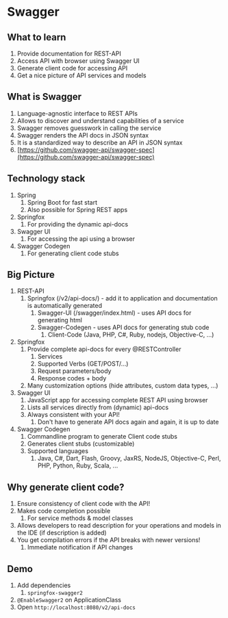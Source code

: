 # Swagger #
## What to learn ##
1. Provide documentation for REST-API
2. Access API with browser using Swagger UI
3. Generate client code for accessing API
4. Get a nice picture of API services and models
## What is Swagger ##
1. Language-agnostic interface to REST APIs
2. Allows to discover and understand capabilities of a service
3. Swagger removes guesswork in calling the service
4. Swagger renders the API docs in JSON syntax
5. It is a standardized way to describe an API in JSON syntax
6. [https://github.com/swagger-api/swagger-spec](https://github.com/swagger-api/swagger-spec)

## Technology stack ##
1. Spring
	1. Spring Boot for fast start
	2. Also possible for Spring REST apps
2. Springfox
	1. For providing the dynamic api-docs
3. Swagger UI
	1. For accessing the api using a browser
4. Swagger Codegen
	1. For generating client code stubs

## Big Picture ##
1. REST-API
	1. Springfox (/v2/api-docs/) - add it to application and documentation is automatically generated
		1. Swagger-UI (/swagger/index.html) - uses API docs for generating html
		2. Swagger-Codegen - uses API docs for generating stub code
			1. Client-Code (Java, PHP, C#, Ruby, nodejs, Objective-C, ...)
2. Springfox
	1. Provide complete api-docs for every @RESTController
		1. Services
		2. Supported Verbs (GET/POST/...)
		3. Request parameters/body
		4. Response codes + body
	2. Many customization options (hide attributes, custom data types, ...)
3. Swagger UI
	1. JavaScript app for accessing complete REST API using browser
	2. Lists all services directly from (dynamic) api-docs
	3. Always consistent with your API!
		1. Don't have to generate API docs again and again, it is up to date
4. Swagger Codegen
	1. Commandline program to generate Client code stubs
	2. Generates client stubs (customizable)
	3. Supported languages
		1. Java, C#, Dart, Flash, Groovy, JaxRS, NodeJS, Objective-C, Perl, PHP, Python, Ruby, Scala, ...

## Why generate client code? ##
1. Ensure consistency of client code with the API!
2. Makes code completion possible
	1. For service methods & model classes
3. Allows developers to read description for your operations and models in the IDE (if description is added)
4. You get compilation errors if the API breaks with newer versions!
	1. Immediate notification if API changes

## Demo ##
1. Add dependencies
	1. `springfox-swagger2`
2. `@EnableSwagger2` on ApplicationClass
3. Open `http://localhost:8080/v2/api-docs`